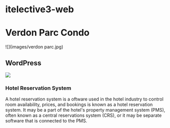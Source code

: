 # itelective3-web

# Verdon Parc Condo
![](images/verdon parc.jpg)
## WordPress
![](image/wplogo.png)
### Hotel Reservation System
A hotel reservation system is a oftware used in the hotel industry to control room availability, prices, and bookings is known as a hotel reservation system. It may be a part of the hotel's property management system (PMS), often known as a central reservations system (CRS), or it may be separate software that is connected to the PMS.

